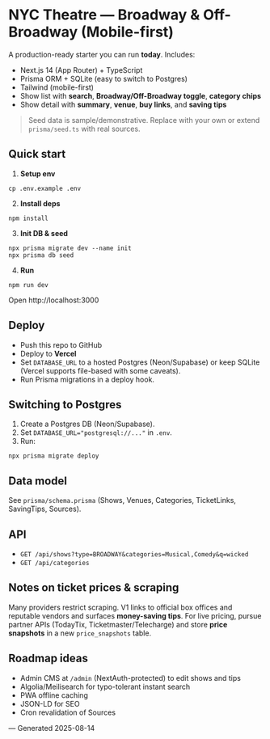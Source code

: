 
# NYC Theatre — Broadway & Off-Broadway (Mobile-first)

A production-ready starter you can run **today**. Includes:
- Next.js 14 (App Router) + TypeScript
- Prisma ORM + SQLite (easy to switch to Postgres)
- Tailwind (mobile-first)
- Show list with **search**, **Broadway/Off-Broadway toggle**, **category chips**
- Show detail with **summary**, **venue**, **buy links**, and **saving tips**

> Seed data is sample/demonstrative. Replace with your own or extend `prisma/seed.ts` with real sources.

## Quick start

1) **Setup env**
```
cp .env.example .env
```

2) **Install deps**
```
npm install
```

3) **Init DB & seed**
```
npx prisma migrate dev --name init
npx prisma db seed
```

4) **Run**
```
npm run dev
```

Open http://localhost:3000

## Deploy

- Push this repo to GitHub
- Deploy to **Vercel**
- Set `DATABASE_URL` to a hosted Postgres (Neon/Supabase) or keep SQLite (Vercel supports file-based with some caveats).
- Run Prisma migrations in a deploy hook.

## Switching to Postgres

1. Create a Postgres DB (Neon/Supabase).
2. Set `DATABASE_URL="postgresql://..."` in `.env`.
3. Run:
```
npx prisma migrate deploy
```

## Data model
See `prisma/schema.prisma` (Shows, Venues, Categories, TicketLinks, SavingTips, Sources).

## API
- `GET /api/shows?type=BROADWAY&categories=Musical,Comedy&q=wicked`
- `GET /api/categories`

## Notes on ticket prices & scraping
Many providers restrict scraping. V1 links to official box offices and reputable vendors and surfaces **money-saving tips**. For live pricing, pursue partner APIs (TodayTix, Ticketmaster/Telecharge) and store **price snapshots** in a new `price_snapshots` table.

## Roadmap ideas
- Admin CMS at `/admin` (NextAuth-protected) to edit shows and tips
- Algolia/Meilisearch for typo-tolerant instant search
- PWA offline caching
- JSON-LD for SEO
- Cron revalidation of Sources

— Generated 2025-08-14
